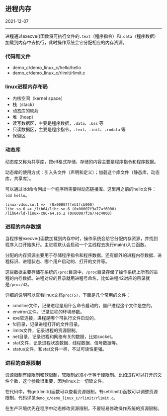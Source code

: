 ## 进程内存

2021-12-07

---

进程通过execve()函数将可执行文件的`.text`（程序指令）和`.data`（程序数据）加载到内存中去执行，此时操作系统会它分配相应的内存资源。

### 代码和文件

- demo_c/demo_linux_c/hello/hello
- demo_c/demo_linux_c/rlimit/rlimit.c

### linux进程内存布局

- 内核空间（kernel space）
- 栈（stack）
- 动态库的映射
- 堆（heap）
- 读写数据区，主要是程序数据，`.data`、`.bss` 等
- 只读数据区，主要是程序指令，`.text`、`.init`、`.rodata` 等
- 保留区

### 动态库

动态库又称为共享库，按elf格式存储，存储的内容主要是程序指令和程序数据。

动态库的使用方式：引入头文件（声明和定义）；加载这个库文件（静态库，动态库，共享库）。

可以通过ldd命令列出一个程序所需要得动态链接库。这里用之前的hello文件：`ldd hello`。

```
linux-vdso.so.1 =>  (0x00007ffeb1fcb000)
libc.so.6 => /lib64/libc.so.6 (0x00007f3a77af6000)
/lib64/ld-linux-x86-64.so.2 (0x00007f3a77ec4000)
```

### 进程的内存数据

当程序被execve()函数加载到内存中时，操作系统会给它分配内存资源，并找到程序入口开始执行。主进程默认会启动一个主线程去执行main()入口函数。

分配的内存资源主要用于存储程序指令和程序数据。还有额外的进程内存数据、进程标识、进程状态、哪个用户启动的、打开的文件等。

这些数据主要存储在系统的`/proc`目录中，`/proc`目录存储了操作系统上所有的进程的内存数据。进程对应的目录就用进程号命名，比如进程42对应的目录就是`/proc/42`。

详细的说明可以查看linux文档`proc(5)`，下面是几个常用的文件：

- cmdline文件，记录进程是用什么命令启动的，僵尸进程这个文件是空的。
- environ文件，记录进程的环境参数。
- exe软连接，进程是哪个可执行文件启动的。
- fd目录，记录进程打开的文件目录。
- limits文件，记录进程的资源限制。
- net目录，记录进程和网络有关的数据，比如socket。
- stat文件，记录进程状态数据、线程数据、信号数据等。
- status文件，和stat文件一样，不过可读性更强。

### 进程的资源限制

资源限制有硬限制和软限制，软限制必须小于等于硬限制。比如进程可以打开的文件个数，这个参数很重要，因为linux上一切皆文件。

在代码中，有getrlimit()函数可以查看资源限制，有setrlimit()函数可以调整资源限制。代码详见`demo_c/demo_linux_c/rlimit/rlimit.c`。

在生产环境优先在程序中动态修改资源限制，不要轻易修改操作系统的资源限制。